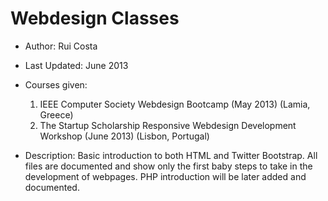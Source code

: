 Webdesign Classes
================

- Author: Rui Costa
- Last Updated: June 2013

- Courses given:
  1. IEEE Computer Society Webdesign Bootcamp (May 2013) (Lamia, Greece)
  2. The Startup Scholarship Responsive Webdesign Development Workshop (June 2013) (Lisbon, Portugal)

- Description: Basic introduction to both HTML and Twitter Bootstrap. All files are documented and show only the first baby steps to take in the development of webpages. PHP introduction will be later added and documented. 
 
